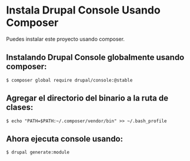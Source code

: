 # Instala Drupal Console Usando Composer
Puedes instalar este proyecto usando composer.

## Instalando Drupal Console globalmente usando composer:
```
$ composer global require drupal/console:@stable
```

## Agregar el directorio del binario a la ruta de clases:
```
$ echo "PATH=$PATH:~/.composer/vendor/bin" >> ~/.bash_profile
```

## Ahora ejecuta console usando:
```
$ drupal generate:module
```
